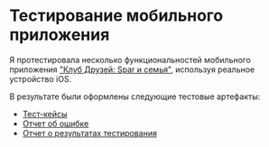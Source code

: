 # Тестирование мобильного приложения

Я протестировала несколько функциональностей мобильного приложения ["Клуб Друзей: Spar и семья"](https://apps.apple.com/ru), используя реальное устройство iOS.

В результате были оформлены следующие тестовые артефакты:
- [Тест-кейсы](https://docs.google.com/spreadsheets/d/1fboDr2yR9FT4TXMyG7a44boITYfn-6Ox7Ma6sGss1PU/edit?usp=sharing)
- [Отчет об ошибке](https://docs.google.com/spreadsheets/d/1N64XNVLUlQGjRURnxygGEUTwd-Mvx1vhReN_KUGKwfE/edit?usp=sharing)
- [Отчет о результатах тестирования](https://docs.google.com/spreadsheets/d/1w-X3gHBCQ9ik9UzGpSykTs91i-eao_ZD2WpMuhMzSms/edit?usp=sharing)
